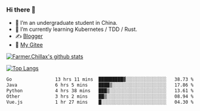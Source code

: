 ### Hi there 👋

- 🔭 I’m an undergraduate student in China.
- 🌱 I’m currently learning Kubernetes / TDD / Rust.
- ✍️ [Blogger](https://blog.farmer233.top)
- 🤔 [My Gitee](https://gitee.com/Farmer-chong)


[![Farmer.Chillax's github stats](https://github-readme-stats.vercel.app/api?username=FarmerChillax)](https://github.com/anuraghazra/github-readme-stats)

[![Top Langs](https://github-readme-stats.vercel.app/api/top-langs/?username=FarmerChillax&layout=compact&hide=html,css,javascript)](https://github.com/anuraghazra/github-readme-stats)


<a href="https://wakatime.com/@Farmer"> </a>
          <!--START_SECTION:waka-->

```txt
Go                13 hrs 11 mins  █████████▓░░░░░░░░░░░░░░░   38.73 %
Java              6 hrs 5 mins    ████▒░░░░░░░░░░░░░░░░░░░░   17.86 %
Python            4 hrs 38 mins   ███▒░░░░░░░░░░░░░░░░░░░░░   13.61 %
Other             3 hrs 2 mins    ██▒░░░░░░░░░░░░░░░░░░░░░░   08.94 %
Vue.js            1 hr 27 mins    █░░░░░░░░░░░░░░░░░░░░░░░░   04.30 %
```

<!--END_SECTION:waka-->



<!--
**Farmer-chong/Farmer-chong** is a ✨ _special_ ✨ repository because its `README.md` (this file) appears on your GitHub profile.

Here are some ideas to get you started:

- 🔭 I’m currently working on ...
- 🌱 I’m currently learning ...
- 👯 I’m looking to collaborate on ...
- 🤔 I’m looking for help with ...
- 💬 Ask me about ...
- 📫 How to reach me: ...
- 😄 Pronouns: ...
- ⚡ Fun fact: ...
-->
